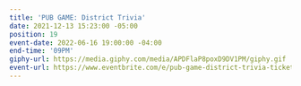 ```yaml
---
title: 'PUB GAME: District Trivia'
date: 2021-12-13 15:23:00 -05:00
position: 19
event-date: 2022-06-16 19:00:00 -04:00
end-time: '09PM'
giphy-url: https://media.giphy.com/media/APDFlaP8poxD9DV1PM/giphy.gif
event-url: https://www.eventbrite.com/e/pub-game-district-trivia-tickets-344251414247
---
```


